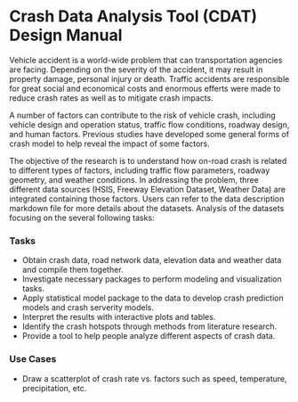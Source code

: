 # Crash Data Analysis Tool (CDAT) Design Manual

Vehicle accident is a world-wide problem that can transportation agencies are facing. Depending on the severity of the accident, it may result in property damage, personal injury or death. Traffic accidents are responsible for great social and economical costs and enormous efferts were made to reduce crash rates as well as to mitigate crash impacts.

A number of factors can contribute to the risk of vehicle crash, including vehicle design and operation status, traffic flow conditions, roadway design, and human factors. Previous studies have developed some general forms of crash model to help reveal the impact of some factors.

The objective of the research is to understand how on-road crash is related to different types of factors, including traffic flow parameters, roadway geometry, and weather conditions. In addressing the problem, three different data sources (HSIS, Freeway Elevation Dataset, Weather Data) are integrated containing those factors. Users can refer to the data description markdown file for more details about the datasets. Analysis of the datasets focusing on the several following tasks:

### Tasks
- Obtain crash data, road network data, elevation data and weather data and compile them together.
- Investigate necessary packages to perform modeling and visualization tasks.
- Apply statistical model package to the data to develop crash prediction models and crash serverity models.
- Interpret the results with interactive plots and tables.
- Identify the crash hotspots through methods from literature research.
- Provide a tool to help people analyze different aspects of crash data.
### Use Cases
- Draw a scatterplot of crash rate vs. factors such as speed, temperature, precipitation, etc.
